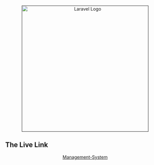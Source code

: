 <p align="center"><a href="" target="_blank"><img src="https://raw.githubusercontent.com/laravel/art/master/logo-lockup/5%20SVG/2%20CMYK/1%20Full%20Color/laravel-logolockup-cmyk-red.svg" width="400" alt="Laravel Logo"></a></p>

## The Live Link

<p align="center"><a href="https://management-system.wuaze.com/login" target="_blank">Management-System</a></p>